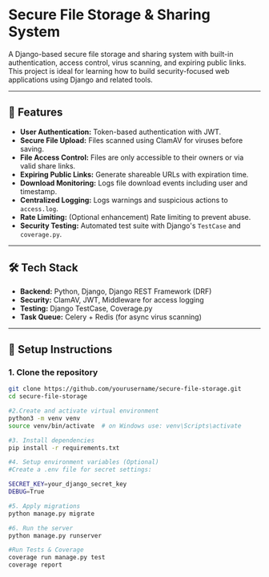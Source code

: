 # Secure File Storage & Sharing System

A Django-based secure file storage and sharing system with built-in authentication, access control, virus scanning, and expiring public links. This project is ideal for learning how to build security-focused web applications using Django and related tools.

---

## 🔐 Features

- **User Authentication:** Token-based authentication with JWT.
- **Secure File Upload:** Files scanned using ClamAV for viruses before saving.
- **File Access Control:** Files are only accessible to their owners or via valid share links.
- **Expiring Public Links:** Generate shareable URLs with expiration time.
- **Download Monitoring:** Logs file download events including user and timestamp.
- **Centralized Logging:** Logs warnings and suspicious actions to `access.log`.
- **Rate Limiting:** (Optional enhancement) Rate limiting to prevent abuse.
- **Security Testing:** Automated test suite with Django's `TestCase` and `coverage.py`.

---

## 🛠 Tech Stack

- **Backend:** Python, Django, Django REST Framework (DRF)
- **Security:** ClamAV, JWT, Middleware for access logging
- **Testing:** Django TestCase, Coverage.py
- **Task Queue:** Celery + Redis (for async virus scanning)

---

## 🚀 Setup Instructions

### 1. Clone the repository

```bash
git clone https://github.com/yourusername/secure-file-storage.git
cd secure-file-storage

#2.Create and activate virtual environment
python3 -m venv venv
source venv/bin/activate  # on Windows use: venv\Scripts\activate

#3. Install dependencies
pip install -r requirements.txt

#4. Setup environment variables (Optional)
#Create a .env file for secret settings:

SECRET_KEY=your_django_secret_key
DEBUG=True

#5. Apply migrations
python manage.py migrate

#6. Run the server
python manage.py runserver

#Run Tests & Coverage
coverage run manage.py test
coverage report

